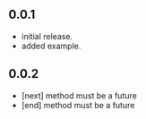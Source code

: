 ## 0.0.1

* initial release.
* added example.

## 0.0.2

* [next] method must be a future
* [end] method must be a future
